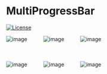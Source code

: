 # MultiProgressBar
[![License](https://img.shields.io/badge/license-Apache%202.0-blue.svg)](https://github.com/knight-rider1609/MultiProgressBar/blob/master/LICENSE)

![image](https://github.com/knight-rider1609/MultiProgressBar/blob/master/versatileprogressbar/src/main/res/drawable/bouncy_balls.gif)&nbsp;&nbsp;&nbsp;&nbsp;&nbsp;&nbsp;&nbsp;&nbsp;&nbsp;&nbsp;
![image](https://github.com/knight-rider1609/MultiProgressBar/blob/master/versatileprogressbar/src/main/res/drawable/clock.gif)&nbsp;&nbsp;&nbsp;&nbsp;&nbsp;&nbsp;&nbsp;&nbsp;&nbsp;&nbsp;
![image](https://github.com/knight-rider1609/MultiProgressBar/blob/master/versatileprogressbar/src/main/res/drawable/fidget.gif)
</br>
</br>
</br>
</br>
![image](https://github.com/knight-rider1609/MultiProgressBar/blob/master/versatileprogressbar/src/main/res/drawable/gear_duo.gif)&nbsp;&nbsp;&nbsp;&nbsp;&nbsp;&nbsp;&nbsp;&nbsp;&nbsp;&nbsp;
![image](https://github.com/knight-rider1609/MultiProgressBar/blob/master/versatileprogressbar/src/main/res/drawable/hour_glass.gif)&nbsp;&nbsp;&nbsp;&nbsp;&nbsp;&nbsp;&nbsp;&nbsp;&nbsp;&nbsp;
![image](https://github.com/knight-rider1609/MultiProgressBar/blob/master/versatileprogressbar/src/main/res/drawable/jelly_belly.gif)
